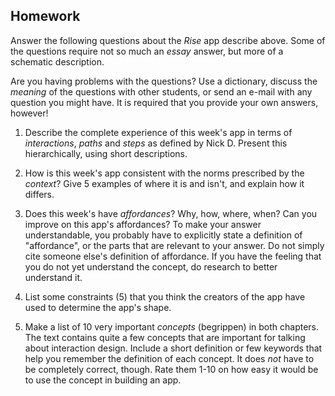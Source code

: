 ## Homework

Answer the following questions about the *Rise* app describe above. Some of the questions require not so much an *essay* answer, but more of a schematic description.

Are you having problems with the questions? Use a dictionary, discuss the
*meaning* of the questions with other students, or send an e-mail with any
question you might have. It is required that you provide your own answers,
however!

1. Describe the complete experience of this week's app in terms of
*interactions*, *paths* and *steps* as defined by Nick D. Present this hierarchically, using short descriptions.

2. How is this week's app consistent with the norms prescribed by the
*context*? Give 5 examples of where it is and isn't, and explain how it differs.

3. Does this week's have *affordances*? Why, how, where, when? Can you improve
on this app's affordances? To make your answer understandable, you probably
have to explicitly state a definition of "affordance", or the parts that are
relevant to your answer. Do not simply cite someone else's definition of affordance. If you have the feeling that you do not yet understand the concept, do research to better understand it.

4. List some constraints (5) that you think the creators of the app have used
to determine the app's shape.

5. Make a list of 10 very important *concepts* (begrippen) in both chapters.
The text contains quite a few concepts that are important for talking about
interaction design. Include a short definition or few keywords that help you
remember the definition of each concept. It does *not* have to be completely
correct, though. Rate them 1-10 on how easy it would be to use the concept in
building an app.
